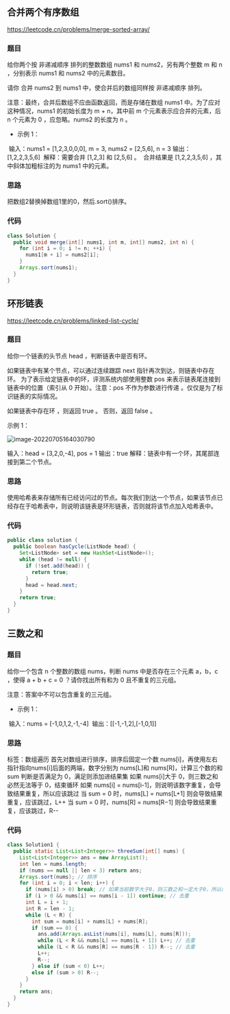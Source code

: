 ## 合并两个有序数组

https://leetcode.cn/problems/merge-sorted-array/

### 题目

给你两个按 非递减顺序 排列的整数数组 nums1 和 nums2，另有两个整数 m 和 n ，分别表示 nums1 和 nums2 中的元素数目。

请你 合并 nums2 到 nums1 中，使合并后的数组同样按 非递减顺序 排列。

注意：最终，合并后数组不应由函数返回，而是存储在数组 nums1 中。为了应对这种情况，nums1 的初始长度为 m + n，其中前 m 个元素表示应合并的元素，后 n 个元素为 0 ，应忽略。nums2 的长度为 n 。



- 示例 1：

​			输入：nums1 = [1,2,3,0,0,0], m = 3, nums2 = [2,5,6], n = 3
​			输出：[1,2,2,3,5,6]
​		解释：需要合并 [1,2,3] 和 [2,5,6] 。
​			合并结果是 [1,2,2,3,5,6] ，其中斜体加粗标注的为 nums1 中的元素。

### 思路

把数组2替换掉数组1里的0，然后.sort()排序。

### 代码

```java
class Solution {
  public void merge(int[] nums1, int m, int[] nums2, int n) {
    for (int i = 0; i != n; ++i) {
      nums1[m + i] = nums2[i];
    }
    Arrays.sort(nums1);
  }
}
```

## 环形链表

https://leetcode.cn/problems/linked-list-cycle/

### 题目

给你一个链表的头节点 head ，判断链表中是否有环。

如果链表中有某个节点，可以通过连续跟踪 next 指针再次到达，则链表中存在环。 为了表示给定链表中的环，评测系统内部使用整数 pos 来表示链表尾连接到链表中的位置（索引从 0 开始）。注意：pos 不作为参数进行传递 。仅仅是为了标识链表的实际情况。

如果链表中存在环 ，则返回 true 。 否则，返回 false 。



示例 1：

![image-20220705164030790](https://pic.imgdb.cn/item/62c3f9085be16ec74aa41917.png)

输入：head = [3,2,0,-4], pos = 1
输出：true
解释：链表中有一个环，其尾部连接到第二个节点。

### 思路

使用哈希表来存储所有已经访问过的节点。每次我们到达一个节点，如果该节点已经存在于哈希表中，则说明该链表是环形链表，否则就将该节点加入哈希表中。

### 代码

```java
public class solution {
  public boolean hasCycle(ListNode head) {
    Set<ListNode> set = new HashSet<ListNode>();
    while (head != null) {
      if (!set.add(head)) {
        return true;
      }
      head = head.next;
    }
    return true;
  }
}
```



## 三数之和

### 题目

给你一个包含 n 个整数的数组 nums，判断 nums 中是否存在三个元素 a，b，c ，使得 a + b + c = 0 ？请你找出所有和为 0 且不重复的三元组。

注意：答案中不可以包含重复的三元组。



- 示例 1：

​			输入：nums = [-1,0,1,2,-1,-4]
​			输出：[[-1,-1,2],[-1,0,1]]

### 思路

标签：数组遍历
首先对数组进行排序，排序后固定一个数 nums[i]，再使用左右指针指向nums[i]后面的两端，数字分别为 nums[L]和 nums[R]，计算三个数的和 sum 判断是否满足为 0，满足则添加进结果集
如果 nums[i]大于 0，则三数之和必然无法等于 0，结束循环
如果 nums[i] = nums[i-1]，则说明该数字重复，会导致结果重复，所以应该跳过
当 sum = 0 时，nums[L] = nums[L+1] 则会导致结果重复，应该跳过，L++
当 sum = 0 时，nums[R] = nums[R−1] 则会导致结果重复，应该跳过，R--



### 代码

```java
class Solution1 {
  public static List<List<Integer>> threeSum(int[] nums) {
    List<List<Integer>> ans = new ArrayList();
    int len = nums.length;
    if (nums == null || len < 3) return ans;
    Arrays.sort(nums); // 排序
    for (int i = 0; i < len; i++) {
      if (nums[i] > 0) break; // 如果当前数字大于0，则三数之和一定大于0，所以结束循环
      if (i > 0 && nums[i] == nums[i - 1]) continue; // 去重
      int L = i + 1;
      int R = len - 1;
      while (L < R) {
        int sum = nums[i] + nums[L] + nums[R];
        if (sum == 0) {
          ans.add(Arrays.asList(nums[i], nums[L], nums[R]));
          while (L < R && nums[L] == nums[L + 1]) L++; // 去重
          while (L < R && nums[R] == nums[R - 1]) R--; // 去重
          L++;
          R--;
        } else if (sum < 0) L++;
        else if (sum > 0) R--;
      }
    }
    return ans;
  }
}

```

